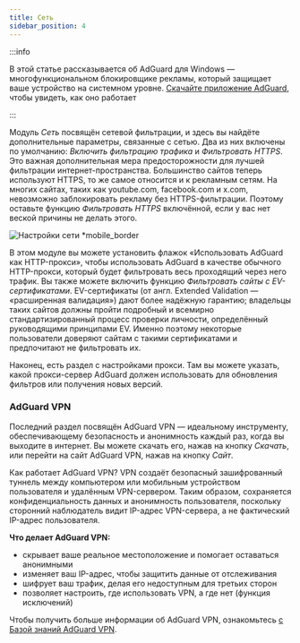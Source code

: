 ```yaml
---
title: Сеть
sidebar_position: 4
---
```


:::info

В этой статье рассказывается об AdGuard для Windows — многофункциональном блокировщике рекламы, который защищает ваше устройство на системном уровне. [Скачайте приложение AdGuard](https://agrd.io/download-kb-adblock), чтобы увидеть, как оно работает

:::

Модуль _Сеть_ посвящён сетевой фильтрации, и здесь вы найдёте дополнительные параметры, связанные с сетью. Два из них включены по умолчанию: _Включить фильтрацию трафика_ и _Фильтровать HTTPS_. Это важная дополнительная мера предосторожности для лучшей фильтрации интернет-пространства. Большинство сайтов теперь используют HTTPS, то же самое относится и к рекламным сетям. На многих сайтах, таких как youtube.com, facebook.com и x.com, невозможно заблокировать рекламу без HTTPS-фильтрации. Поэтому оставьте функцию _Фильтровать HTTPS_ включённой, если у вас нет веской причины не делать этого.

![Настройки сети \*mobile_border](https://cdn.adtidy.org/content/kb/ad_blocker/windows/network/network_settings.png)

В этом модуле вы можете установить флажок «Использовать AdGuard как HTTP-прокси», чтобы использовать AdGuard в качестве обычного HTTP-прокси, который будет фильтровать весь проходящий через него трафик. Вы также можете включить функцию _Фильтровать сайты с EV-сертификатами_. EV-сертификаты (от англ. Extended Validation — «расширенная валидация») дают более надёжную гарантию; владельцы таких сайтов должны пройти подробный и всемирно стандартизированный процесс проверки личности, определённый руководящими принципами EV. Именно поэтому некоторые пользователи доверяют сайтам с такими сертификатами и предпочитают не фильтровать их.

Наконец, есть раздел с настройками прокси. Там вы можете указать, какой прокси-сервер AdGuard должен использовать для обновления фильтров или получения новых версий.

### AdGuard VPN

Последний раздел посвящён AdGuard VPN — идеальному инструменту, обеспечивающему безопасность и анонимность каждый раз, когда вы выходите в интернет. Вы можете скачать его, нажав на кнопку _Скачать_, или перейти на сайт AdGuard VPN, нажав на кнопку _Сайт_.

Как работает AdGuard VPN? VPN создаёт безопасный зашифрованный туннель между компьютером или мобильным устройством пользователя и удалённым VPN-сервером. Таким образом, сохраняется конфиденциальность данных и анонимность пользователя, поскольку сторонний наблюдатель видит IP-адрес VPN-сервера, а не фактический IP-адрес пользователя.

**Что делает AdGuard VPN:**

- скрывает ваше реальное местоположение и помогает оставаться анонимными
- изменяет ваш IP-адрес, чтобы защитить данные от отслеживания
- шифрует ваш трафик, делая его недоступным для третьих сторон
- позволяет настроить, где использовать VPN, а где нет (функция исключений)

Чтобы получить больше информации об AdGuard VPN, ознакомьтесь [с Базой знаний AdGuard VPN](https://adguard-vpn.com/kb/).
